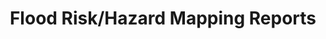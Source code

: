 ---
schema: default
title: Flood Risk/Hazard Mapping Reports
organization: RVCA
notes: ''
license: 'https://gis.rvca.ca/termsUse.htm'
metadata: ''
category:
  - Web Maps & Services
maintainer: ''
maintainer_email: ''
lastUpdate: ''
---